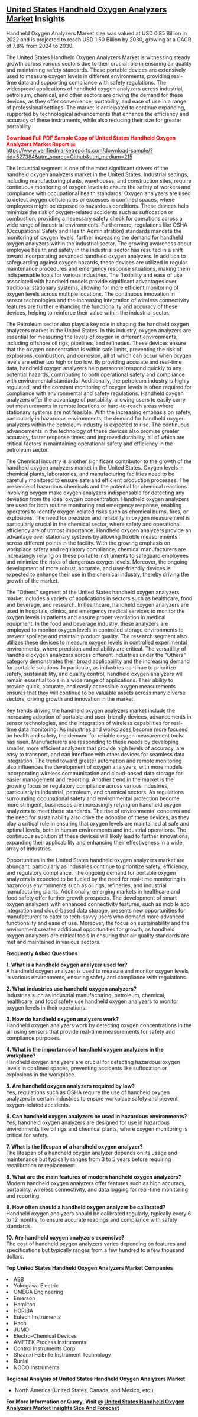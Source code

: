 <h2><a href="https://www.verifiedmarketreports.com/download-sample/?rid=527384&amp;utm_source=Github&amp;utm_medium=215" target="_blank">United States Handheld Oxygen Analyzers Market</a> Insights</h2><p>Handheld Oxygen Analyzers Market size was valued at USD 0.85 Billion in 2022 and is projected to reach USD 1.50 Billion by 2030, growing at a CAGR of 7.8% from 2024 to 2030.</p><p><p>The United States Handheld Oxygen Analyzers Market is witnessing steady growth across various sectors due to their crucial role in ensuring air quality and maintaining safety standards. These portable devices are extensively used to measure oxygen levels in different environments, providing real-time data and supporting compliance with safety regulations. The widespread applications of handheld oxygen analyzers across industrial, petroleum, chemical, and other sectors are driving the demand for these devices, as they offer convenience, portability, and ease of use in a range of professional settings. The market is anticipated to continue expanding, supported by technological advancements that enhance the efficiency and accuracy of these instruments, while also reducing their size for greater portability. <p><span class=""><span style="color: #ff0000;"><strong>Download Full PDF Sample Copy of United States Handheld Oxygen Analyzers Market Report</strong> @ </span><a href="https://www.verifiedmarketreports.com/download-sample/?rid=527384&amp;utm_source=Github&amp;utm_medium=215" target="_blank">https://www.verifiedmarketreports.com/download-sample/?rid=527384&amp;utm_source=Github&amp;utm_medium=215</a></span></p></p> <p>The Industrial segment is one of the most significant drivers of the handheld oxygen analyzers market in the United States. Industrial settings, including manufacturing plants, warehouses, and construction sites, require continuous monitoring of oxygen levels to ensure the safety of workers and compliance with occupational health standards. Oxygen analyzers are used to detect oxygen deficiencies or excesses in confined spaces, where employees might be exposed to hazardous conditions. These devices help minimize the risk of oxygen-related accidents such as suffocation or combustion, providing a necessary safety check for operations across a wide range of industrial environments. Furthermore, regulations like OSHA (Occupational Safety and Health Administration) standards mandate the monitoring of oxygen levels, further increasing the demand for handheld oxygen analyzers within the industrial sector. The growing awareness about employee health and safety in the industrial sector has resulted in a shift toward incorporating advanced handheld oxygen analyzers. In addition to safeguarding against oxygen hazards, these devices are utilized in regular maintenance procedures and emergency response situations, making them indispensable tools for various industries. The flexibility and ease of use associated with handheld models provide significant advantages over traditional stationary systems, allowing for more efficient monitoring of oxygen levels across multiple locations. The continuous innovation in sensor technologies and the increasing integration of wireless connectivity features are further enhancing the functionality and accuracy of these devices, helping to reinforce their value within the industrial sector.</p> <p>The Petroleum sector also plays a key role in shaping the handheld oxygen analyzers market in the United States. In this industry, oxygen analyzers are essential for measuring the levels of oxygen in different environments, including offshore oil rigs, pipelines, and refineries. These devices ensure that the oxygen concentration is within safe limits, preventing the risk of explosions, combustion, and corrosion, all of which can occur when oxygen levels are either too high or too low. By providing accurate and real-time data, handheld oxygen analyzers help personnel respond quickly to any potential hazards, contributing to both operational safety and compliance with environmental standards. Additionally, the petroleum industry is highly regulated, and the constant monitoring of oxygen levels is often required for compliance with environmental and safety regulations. Handheld oxygen analyzers offer the advantage of portability, allowing users to easily carry out measurements in remote locations or hard-to-reach areas where stationary systems are not feasible. With the increasing emphasis on safety, particularly in hazardous environments, the demand for handheld oxygen analyzers within the petroleum industry is expected to rise. The continuous advancements in the technology of these devices also promise greater accuracy, faster response times, and improved durability, all of which are critical factors in maintaining operational safety and efficiency in the petroleum sector.</p> <p>The Chemical industry is another significant contributor to the growth of the handheld oxygen analyzers market in the United States. Oxygen levels in chemical plants, laboratories, and manufacturing facilities need to be carefully monitored to ensure safe and efficient production processes. The presence of hazardous chemicals and the potential for chemical reactions involving oxygen make oxygen analyzers indispensable for detecting any deviation from the ideal oxygen concentration. Handheld oxygen analyzers are used for both routine monitoring and emergency response, enabling operators to identify oxygen-related risks such as chemical burns, fires, or explosions. The need for precision and reliability in oxygen measurement is particularly crucial in the chemical sector, where safety and operational efficiency are of utmost importance. Handheld oxygen analyzers provide an advantage over stationary systems by allowing flexible measurements across different points in the facility. With the growing emphasis on workplace safety and regulatory compliance, chemical manufacturers are increasingly relying on these portable instruments to safeguard employees and minimize the risks of dangerous oxygen levels. Moreover, the ongoing development of more robust, accurate, and user-friendly devices is expected to enhance their use in the chemical industry, thereby driving the growth of the market.</p> <p>The "Others" segment of the United States handheld oxygen analyzers market includes a variety of applications in sectors such as healthcare, food and beverage, and research. In healthcare, handheld oxygen analyzers are used in hospitals, clinics, and emergency medical services to monitor the oxygen levels in patients and ensure proper ventilation in medical equipment. In the food and beverage industry, these analyzers are employed to monitor oxygen levels in controlled storage environments to prevent spoilage and maintain product quality. The research segment also utilizes these devices to measure oxygen levels in controlled experimental environments, where precision and reliability are critical. The versatility of handheld oxygen analyzers across different industries under the "Others" category demonstrates their broad applicability and the increasing demand for portable solutions. In particular, as industries continue to prioritize safety, sustainability, and quality control, handheld oxygen analyzers will remain essential tools in a wide range of applications. Their ability to provide quick, accurate, and easily accessible oxygen measurements ensures that they will continue to be valuable assets across many diverse sectors, driving growth and innovation in the market.</p> <p>Key trends driving the handheld oxygen analyzers market include the increasing adoption of portable and user-friendly devices, advancements in sensor technologies, and the integration of wireless capabilities for real-time data monitoring. As industries and workplaces become more focused on health and safety, the demand for reliable oxygen measurement tools has risen. Manufacturers are responding to these needs by developing smaller, more efficient analyzers that provide high levels of accuracy, are easy to transport, and can interface with other devices for seamless data integration. The trend toward greater automation and remote monitoring also influences the development of oxygen analyzers, with more models incorporating wireless communication and cloud-based data storage for easier management and reporting. Another trend in the market is the growing focus on regulatory compliance across various industries, particularly in industrial, petroleum, and chemical sectors. As regulations surrounding occupational safety and environmental protection become more stringent, businesses are increasingly relying on handheld oxygen analyzers to meet these standards. The rise of environmental concerns and the need for sustainability also drive the adoption of these devices, as they play a critical role in ensuring that oxygen levels are maintained at safe and optimal levels, both in human environments and industrial operations. The continuous evolution of these devices will likely lead to further innovations, expanding their applicability and enhancing their effectiveness in a wide array of industries.</p> <p>Opportunities in the United States handheld oxygen analyzers market are abundant, particularly as industries continue to prioritize safety, efficiency, and regulatory compliance. The ongoing demand for portable oxygen analyzers is expected to be fueled by the need for real-time monitoring in hazardous environments such as oil rigs, refineries, and industrial manufacturing plants. Additionally, emerging markets in healthcare and food safety offer further growth prospects. The development of smart oxygen analyzers with enhanced connectivity features, such as mobile app integration and cloud-based data storage, presents new opportunities for manufacturers to cater to tech-savvy users who demand more advanced functionality and ease of use. Moreover, the focus on sustainability and the environment creates additional opportunities for growth, as handheld oxygen analyzers are critical tools in ensuring that air quality standards are met and maintained in various sectors.</p> <p><strong>Frequently Asked Questions</strong></p> <p><strong>1. What is a handheld oxygen analyzer used for?</strong><br>A handheld oxygen analyzer is used to measure and monitor oxygen levels in various environments, ensuring safety and compliance with regulations.</p> <p><strong>2. What industries use handheld oxygen analyzers?</strong><br>Industries such as industrial manufacturing, petroleum, chemical, healthcare, and food safety use handheld oxygen analyzers to monitor oxygen levels in their operations.</p> <p><strong>3. How do handheld oxygen analyzers work?</strong><br>Handheld oxygen analyzers work by detecting oxygen concentrations in the air using sensors that provide real-time measurements for safety and compliance purposes.</p> <p><strong>4. What is the importance of handheld oxygen analyzers in the workplace?</strong><br>Handheld oxygen analyzers are crucial for detecting hazardous oxygen levels in confined spaces, preventing accidents like suffocation or explosions in the workplace.</p> <p><strong>5. Are handheld oxygen analyzers required by law?</strong><br>Yes, regulations such as OSHA require the use of handheld oxygen analyzers in certain industries to ensure workplace safety and prevent oxygen-related accidents.</p> <p><strong>6. Can handheld oxygen analyzers be used in hazardous environments?</strong><br>Yes, handheld oxygen analyzers are designed for use in hazardous environments like oil rigs and chemical plants, where oxygen monitoring is critical for safety.</p> <p><strong>7. What is the lifespan of a handheld oxygen analyzer?</strong><br>The lifespan of a handheld oxygen analyzer depends on its usage and maintenance but typically ranges from 3 to 5 years before requiring recalibration or replacement.</p> <p><strong>8. What are the main features of modern handheld oxygen analyzers?</strong><br>Modern handheld oxygen analyzers offer features such as high accuracy, portability, wireless connectivity, and data logging for real-time monitoring and reporting.</p> <p><strong>9. How often should a handheld oxygen analyzer be calibrated?</strong><br>Handheld oxygen analyzers should be calibrated regularly, typically every 6 to 12 months, to ensure accurate readings and compliance with safety standards.</p> <p><strong>10. Are handheld oxygen analyzers expensive?</strong><br>The cost of handheld oxygen analyzers varies depending on features and specifications but typically ranges from a few hundred to a few thousand dollars.</p></p><p><strong>Top United States Handheld Oxygen Analyzers Market Companies</strong></p><div data-test-id=""><p><li>ABB</li><li> Yokogawa Electric</li><li> OMEGA Engineering</li><li> Emerson</li><li> Hamilton</li><li> HORIBA</li><li> Eutech Instruments</li><li> Hach</li><li> JUMO</li><li> Electro-Chemical Devices</li><li> AMETEK Process Instruments</li><li> Control Instruments Corp</li><li> Shaanxi FeiEnTe Instrument Technology</li><li> Runlai</li><li> NOCO Instruments</li></p><div><strong>Regional Analysis of&nbsp;United States Handheld Oxygen Analyzers Market</strong></div><ul><li dir="ltr"><p dir="ltr">North America&nbsp;(United States, Canada, and Mexico, etc.)</p></li></ul><p><strong>For More Information or Query, Visit @&nbsp;</strong><strong><a href="https://www.verifiedmarketreports.com/product/handheld-oxygen-analyzers-market/?utm_source=Github&amp;utm_medium=215" target="_blank">United States Handheld Oxygen Analyzers Market Insights Size And Forecast</a></strong></p></div>
